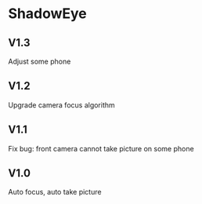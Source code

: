 # ShadowEye

## V1.3
Adjust some phone

## V1.2
Upgrade camera focus algorithm

## V1.1
Fix bug: front camera cannot take picture on some phone

## V1.0
Auto focus, auto take picture